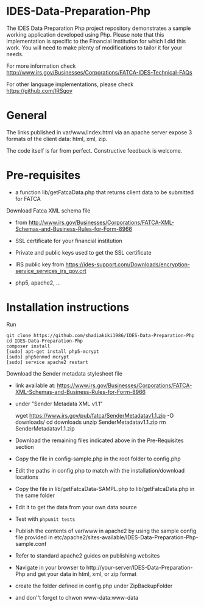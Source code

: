 # IDES-Data-Preparation-Php
The IDES Data Preparation Php project repository demonstrates a sample working application developed using Php.
Please note that this implementation is specific to the Financial Institution for which I did this work.
You will need to make plenty of modifications to tailor it for your needs.

For more information check http://www.irs.gov/Businesses/Corporations/FATCA-IDES-Technical-FAQs

For other language implementations, please check https://github.com/IRSgov

# General
The links published in var/www/index.html via an apache server expose 3 formats of the client data: html, xml, zip.

The code itself is far from perfect. Constructive feedback is welcome.

# Pre-requisites
* a function lib/getFatcaData.php that returns client data to be submitted for FATCA

Download Fatca XML schema file
* from http://www.irs.gov/Businesses/Corporations/FATCA-XML-Schemas-and-Business-Rules-for-Form-8966

* SSL certificate for your financial institution
* Private and public keys used to get the SSL certificate
* IRS public key from https://ides-support.com/Downloads/encryption-service_services_irs_gov.crt
* php5, apache2, ...

# Installation instructions
Run

    git clone https://github.com/shadiakiki1986/IDES-Data-Preparation-Php
    cd IDES-Data-Preparation-Php
    composer install
    [sudo] apt-get install php5-mcrypt
    [sudo] php5enmod mcrypt
    [sudo] service apache2 restart

Download the Sender metadata stylesheet file
* link available at: https://www.irs.gov/Businesses/Corporations/FATCA-XML-Schemas-and-Business-Rules-for-Form-8966
* under "Sender Metadata XML v1.1"

    wget https://www.irs.gov/pub/fatca/SenderMetadatav1.1.zip -O downloads/
    cd downloads
    unzip SenderMetadatav1.1.zip 
    rm SenderMetadatav1.1.zip 

* Download the remaining files indicated above in the Pre-Requisites section
* Copy the file in config-sample.php in the root folder to config.php
* Edit the paths in config.php to match with the installation/download locations
* Copy the file in lib/getFatcaData-SAMPL.php to lib/getFatcaData.php in the same folder
* Edit it to get the data from your own data source
* Test with `phpunit tests`

* Publish the contents of var/www in apache2 by using the sample config file provided in etc/apache2/sites-available/IDES-Data-Preparation-Php-sample.conf
 * Refer to standard apache2 guides on publishing websites
* Navigate in your browser to http://your-server/IDES-Data-Preparation-Php and get your data in html, xml, or zip format
* create the folder defined in config.php under ZipBackupFolder
 * and don''t forget to chwon www-data:www-data
